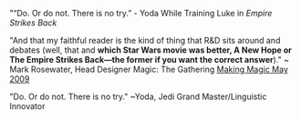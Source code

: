 "“Do. Or do not. There is no try.” - Yoda While Training Luke in _Empire Strikes Back_

"And that my faithful reader is the kind of thing that R&D sits around and debates (well, that and **which Star Wars movie was better, A New Hope or The Empire Strikes Back—the former if you want the correct answer**)." ~ Mark Rosewater, Head Designer Magic: The Gathering [Making Magic May 2009](https://magic.wizards.com/en/articles/archive/making-magic/kind-acts-randomness-2009-05-04)

"Do. Or do not. There is no try." ~Yoda, Jedi Grand Master/Linguistic Innovator
